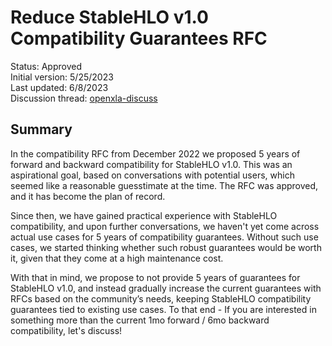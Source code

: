 # Reduce StableHLO v1.0 Compatibility Guarantees RFC

Status: Approved<br/>
Initial version: 5/25/2023<br/>
Last updated: 6/8/2023<br/>
Discussion thread: [openxla-discuss](https://groups.google.com/a/openxla.org/g/openxla-discuss/c/yYjTDAsoygQ)

## Summary

In the compatibility RFC from December 2022 we proposed 5 years of forward and
backward compatibility for StableHLO v1.0. This was an aspirational goal, based
on conversations with potential users, which seemed like a reasonable
guesstimate at the time. The RFC was approved, and it has become the plan of
record.

Since then, we have gained practical experience with StableHLO compatibility,
and upon further conversations, we haven't yet come across actual use cases for
5 years of compatibility guarantees. Without such use cases, we started
thinking whether such robust guarantees would be worth it, given that they come
at a high maintenance cost.

With that in mind, we propose to not provide 5 years of guarantees for
StableHLO v1.0, and instead gradually increase the current guarantees with RFCs
based on the community’s needs, keeping StableHLO compatibility guarantees tied
to existing use cases. To that end - If you are interested in something more
than the current 1mo forward / 6mo backward compatibility, let's discuss!

